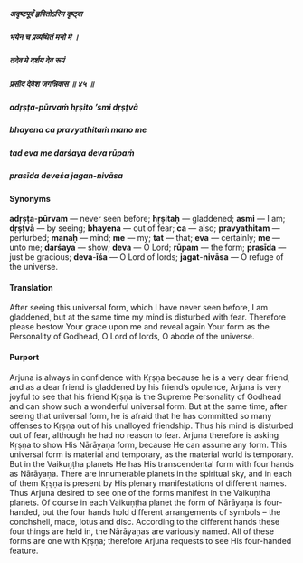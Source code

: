 ##### अदृष्टपूर्वं हृषितोऽस्मि दृष्ट्वा
##### भयेन च प्रव्यथितं मनो मे ।
##### तदेव मे दर्शय देव रूपं
##### प्रसीद देवेश जगन्निवास ॥ ४५ ॥

##### adṛṣṭa-pūrvaṁ hṛṣito ’smi dṛṣṭvā
##### bhayena ca pravyathitaṁ mano me
##### tad eva me darśaya deva rūpaṁ
##### prasīda deveśa jagan-nivāsa

#### Synonyms

**adṛṣṭa**-**pūrvam** — never seen before; **hṛṣitaḥ** — gladdened; **asmi** — I am; **dṛṣṭvā** — by seeing; **bhayena** — out of fear; **ca** — also; **pravyathitam** — perturbed; **manaḥ** — mind; **me** — my; **tat** — that; **eva** — certainly; **me** — unto me; **darśaya** — show; **deva** — O Lord; **rūpam** — the form; **prasīda** — just be gracious; **deva**-**īśa** — O Lord of lords; **jagat**-**nivāsa** — O refuge of the universe.

#### Translation

After seeing this universal form, which I have never seen before, I am gladdened, but at the same time my mind is disturbed with fear. Therefore please bestow Your grace upon me and reveal again Your form as the Personality of Godhead, O Lord of lords, O abode of the universe.

#### Purport

Arjuna is always in confidence with Kṛṣṇa because he is a very dear friend, and as a dear friend is gladdened by his friend’s opulence, Arjuna is very joyful to see that his friend Kṛṣṇa is the Supreme Personality of Godhead and can show such a wonderful universal form. But at the same time, after seeing that universal form, he is afraid that he has committed so many offenses to Kṛṣṇa out of his unalloyed friendship. Thus his mind is disturbed out of fear, although he had no reason to fear. Arjuna therefore is asking Kṛṣṇa to show His Nārāyaṇa form, because He can assume any form. This universal form is material and temporary, as the material world is temporary. But in the Vaikuṇṭha planets He has His transcendental form with four hands as Nārāyaṇa. There are innumerable planets in the spiritual sky, and in each of them Kṛṣṇa is present by His plenary manifestations of different names. Thus Arjuna desired to see one of the forms manifest in the Vaikuṇṭha planets. Of course in each Vaikuṇṭha planet the form of Nārāyaṇa is four-handed, but the four hands hold different arrangements of symbols – the conchshell, mace, lotus and disc. According to the different hands these four things are held in, the Nārāyaṇas are variously named. All of these forms are one with Kṛṣṇa; therefore Arjuna requests to see His four-handed feature.